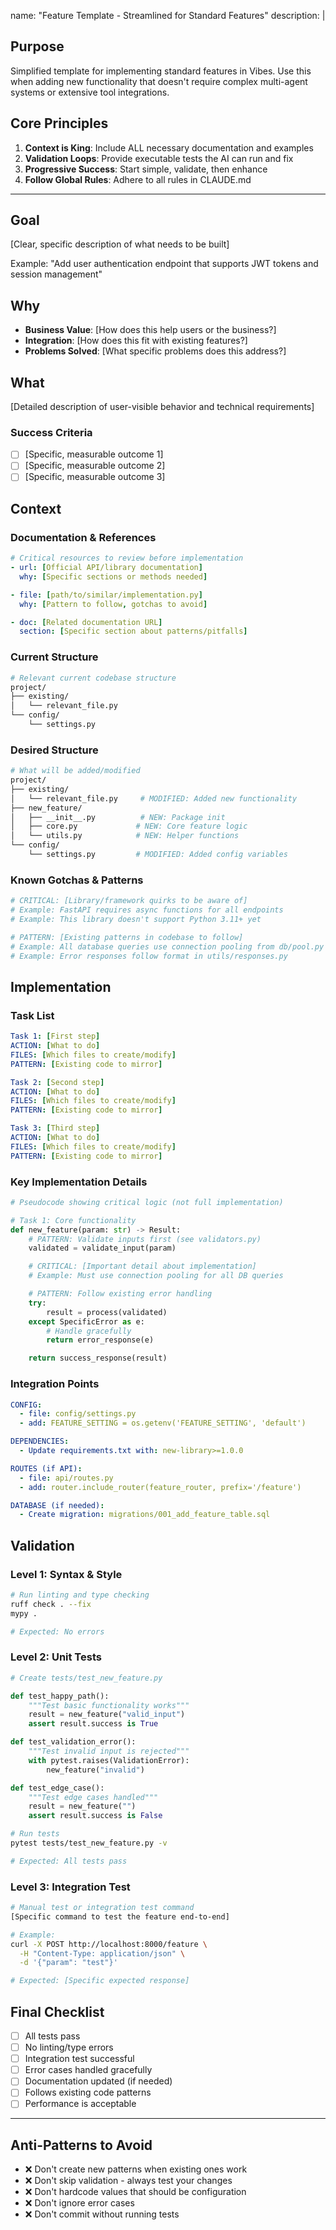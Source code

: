 name: "Feature Template - Streamlined for Standard Features"
description: |

## Purpose
Simplified template for implementing standard features in Vibes. Use this when adding new functionality that doesn't require complex multi-agent systems or extensive tool integrations.

## Core Principles
1. **Context is King**: Include ALL necessary documentation and examples
2. **Validation Loops**: Provide executable tests the AI can run and fix
3. **Progressive Success**: Start simple, validate, then enhance
4. **Follow Global Rules**: Adhere to all rules in CLAUDE.md

---

## Goal
[Clear, specific description of what needs to be built]

Example: "Add user authentication endpoint that supports JWT tokens and session management"

## Why
- **Business Value**: [How does this help users or the business?]
- **Integration**: [How does this fit with existing features?]
- **Problems Solved**: [What specific problems does this address?]

## What
[Detailed description of user-visible behavior and technical requirements]

### Success Criteria
- [ ] [Specific, measurable outcome 1]
- [ ] [Specific, measurable outcome 2]
- [ ] [Specific, measurable outcome 3]

## Context

### Documentation & References
```yaml
# Critical resources to review before implementation
- url: [Official API/library documentation]
  why: [Specific sections or methods needed]

- file: [path/to/similar/implementation.py]
  why: [Pattern to follow, gotchas to avoid]

- doc: [Related documentation URL]
  section: [Specific section about patterns/pitfalls]
```

### Current Structure
```bash
# Relevant current codebase structure
project/
├── existing/
│   └── relevant_file.py
└── config/
    └── settings.py
```

### Desired Structure
```bash
# What will be added/modified
project/
├── existing/
│   └── relevant_file.py     # MODIFIED: Added new functionality
├── new_feature/
│   ├── __init__.py          # NEW: Package init
│   ├── core.py             # NEW: Core feature logic
│   └── utils.py            # NEW: Helper functions
└── config/
    └── settings.py         # MODIFIED: Added config variables
```

### Known Gotchas & Patterns
```python
# CRITICAL: [Library/framework quirks to be aware of]
# Example: FastAPI requires async functions for all endpoints
# Example: This library doesn't support Python 3.11+ yet

# PATTERN: [Existing patterns in codebase to follow]
# Example: All database queries use connection pooling from db/pool.py
# Example: Error responses follow format in utils/responses.py
```

## Implementation

### Task List
```yaml
Task 1: [First step]
ACTION: [What to do]
FILES: [Which files to create/modify]
PATTERN: [Existing code to mirror]

Task 2: [Second step]
ACTION: [What to do]
FILES: [Which files to create/modify]
PATTERN: [Existing code to mirror]

Task 3: [Third step]
ACTION: [What to do]
FILES: [Which files to create/modify]
PATTERN: [Existing code to mirror]
```

### Key Implementation Details
```python
# Pseudocode showing critical logic (not full implementation)

# Task 1: Core functionality
def new_feature(param: str) -> Result:
    # PATTERN: Validate inputs first (see validators.py)
    validated = validate_input(param)

    # CRITICAL: [Important detail about implementation]
    # Example: Must use connection pooling for all DB queries

    # PATTERN: Follow existing error handling
    try:
        result = process(validated)
    except SpecificError as e:
        # Handle gracefully
        return error_response(e)

    return success_response(result)
```

### Integration Points
```yaml
CONFIG:
  - file: config/settings.py
  - add: FEATURE_SETTING = os.getenv('FEATURE_SETTING', 'default')

DEPENDENCIES:
  - Update requirements.txt with: new-library>=1.0.0

ROUTES (if API):
  - file: api/routes.py
  - add: router.include_router(feature_router, prefix='/feature')

DATABASE (if needed):
  - Create migration: migrations/001_add_feature_table.sql
```

## Validation

### Level 1: Syntax & Style
```bash
# Run linting and type checking
ruff check . --fix
mypy .

# Expected: No errors
```

### Level 2: Unit Tests
```python
# Create tests/test_new_feature.py

def test_happy_path():
    """Test basic functionality works"""
    result = new_feature("valid_input")
    assert result.success is True

def test_validation_error():
    """Test invalid input is rejected"""
    with pytest.raises(ValidationError):
        new_feature("invalid")

def test_edge_case():
    """Test edge cases handled"""
    result = new_feature("")
    assert result.success is False
```

```bash
# Run tests
pytest tests/test_new_feature.py -v

# Expected: All tests pass
```

### Level 3: Integration Test
```bash
# Manual test or integration test command
[Specific command to test the feature end-to-end]

# Example:
curl -X POST http://localhost:8000/feature \
  -H "Content-Type: application/json" \
  -d '{"param": "test"}'

# Expected: [Specific expected response]
```

## Final Checklist
- [ ] All tests pass
- [ ] No linting/type errors
- [ ] Integration test successful
- [ ] Error cases handled gracefully
- [ ] Documentation updated (if needed)
- [ ] Follows existing code patterns
- [ ] Performance is acceptable

---

## Anti-Patterns to Avoid
- ❌ Don't create new patterns when existing ones work
- ❌ Don't skip validation - always test your changes
- ❌ Don't hardcode values that should be configuration
- ❌ Don't ignore error cases
- ❌ Don't commit without running tests

